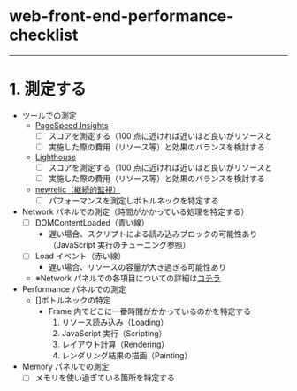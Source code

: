 # web-front-end-performance-checklist

---

# 1. 測定する
- ツールでの測定
  - [PageSpeed Insights](https://pagespeed.web.dev/?utm_source=psi&utm_medium=redirect&hl=ja)
    - [ ] スコアを測定する（100 点に近ければ近いほど良いがリソースと
    - [ ] 実施した際の費用（リソース等）と効果のバランスを検討する
  - [Lighthouse](https://chrome.google.com/webstore/detail/lighthouse/blipmdconlkpinefehnmjammfjpmpbjk?hl=ja)
    - [ ] スコアを測定する（100 点に近ければ近いほど良いがリソースと
    - [ ] 実施した際の費用（リソース等）と効果のバランスを検討する
  - [newrelic（継続的監視）](https://newrelic.com/lp/browser-monitoring)
    - [ ] パフォーマンスを測定しボトルネックを特定する
- Network パネルでの測定（時間がかかっている処理を特定する）
  - [ ] DOMContentLoaded（青い線）
    - 遅い場合、スクリプトによる読み込みブロックの可能性あり（JavaScript 実行のチューニング参照）
  - [ ] Load イベント（赤い線）
    - 遅い場合、リソースの容量が大き過ぎる可能性あり
  - ※Network パネルでの各項目についての詳細は[コチラ](https://fuzzy-hunter-3bf.notion.site/Web-c945271a34b54e4c8a6b5c3b0d7ffd30#1a8908946aca4f03a54f1fdc8da5b0fb)
- Performance パネルでの測定
  - []ボトルネックの特定
    - Frame 内でどこに一番時間がかかっているのかを特定する
      1. リソース読み込み（Loading）
      2. JavaScript 実行（Scripting）
      3. レイアウト計算（Rendering）
      4. レンダリング結果の描画（Painting）
- Memory パネルでの測定
  - [ ] メモリを使い過ぎている箇所を特定する